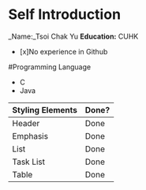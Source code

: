 # Self Introduction
_Name:_Tsoi Chak Yu
__Education:__ CUHK
- [x]No experience in Github

#Programming Language
* C
* Java


Styling Elements | Done?
---------------- | -----
Header | Done
Emphasis | Done
List | Done
Task List | Done
Table | Done

